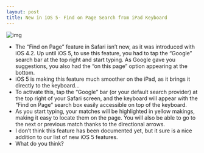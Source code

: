 ```yaml
---
layout: post
title: New in iOS 5- Find on Page Search from iPad Keyboard
---
```

![img](http://media.idownloadblog.com/wp-content/uploads/2011/06/iOS-5-Find-on-iPad.png)
* The “Find on Page” feature in Safari isn’t new, as it was introduced with iOS 4.2. Up until iOS 5, to use this feature, you had to tap the “Google” search bar at the top right and start typing. As Google gave you suggestions, you also had the “on this page” option appearing at the bottom.
* iOS 5 is making this feature much smoother on the iPad, as it brings it directly to the keyboard…
* To activate this, tap the “Google” bar (or your default search provider) at the top right of your Safari screen, and the keyboard will appear with the “Find on Page” search box easily accessible on top of the keyboard.
* As you start typing, your matches will be highlighted in yellow makings, making it easy to locate them on the page. You will also be able to go to the next or previous match thanks to the directional arrows.
* I don’t think this feature has been documented yet, but it sure is a nice addition to our list of new iOS 5 features.
* What do you think?

